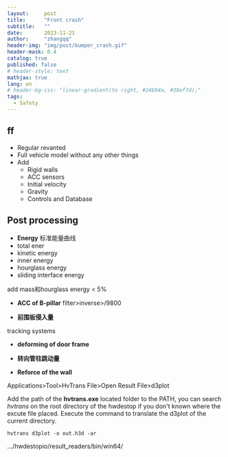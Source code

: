 ```yaml
---
layout:     post
title:      "Front crash"
subtitle:   ""
date:       2023-11-21
author:     "zhangqq"
header-img: "img/post/bumper_crash.gif"
header-mask: 0.4
catalog: true
published: false
# header-style: text
mathjax: true
lang: en
# header-bg-css: "linear-gradient(to right, #24b94a, #38ef7d);"
tags:
  - Safety
---
```


## ff
- Regular revanted
- Full vehicle model without any other things
- Add
    - Rigid walls
    - ACC sensors
    - Initial velocity
    - Gravity
    - Controls and Database

## Post processing
- **Energy**
标准能量曲线
- total ener
- kinetic energy
- inner energy
- hourglass energy
- sliding interface energy

add mass和hourglass energy < 5%

- **ACC of B-pillar**
filter>inverse>/9800

- **前围板侵入量**

tracking systems

- **deforming of door frame**

- **转向管柱跳动量**

- **Reforce of the wall**


Applications>Tool>HvTrans
File>Open Result File>d3plot

Add the path of the **hvtrans.exe** located folder to the PATH, you can search *hvtrans* on the root directory of the hwdestop if you don't known where the excute file placed. Execute the command to translate the d3plot of the current directory.
```
hvtrans d3plot -o out.h3d -ar
```

.../hwdestopio/result_readers/bin/win64/



